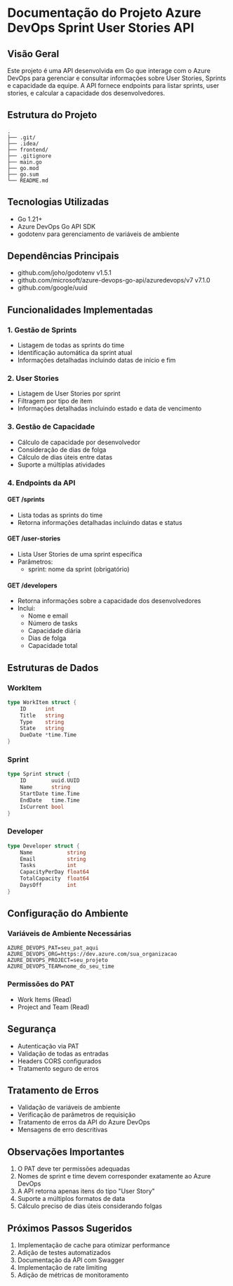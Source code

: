 # Documentação do Projeto Azure DevOps Sprint User Stories API

## Visão Geral
Este projeto é uma API desenvolvida em Go que interage com o Azure DevOps para gerenciar e consultar informações sobre User Stories, Sprints e capacidade da equipe. A API fornece endpoints para listar sprints, user stories, e calcular a capacidade dos desenvolvedores.

## Estrutura do Projeto
```
.
├── .git/
├── .idea/
├── frontend/
├── .gitignore
├── main.go
├── go.mod
├── go.sum
└── README.md
```

## Tecnologias Utilizadas
- Go 1.21+
- Azure DevOps Go API SDK
- godotenv para gerenciamento de variáveis de ambiente

## Dependências Principais
- github.com/joho/godotenv v1.5.1
- github.com/microsoft/azure-devops-go-api/azuredevops/v7 v7.1.0
- github.com/google/uuid

## Funcionalidades Implementadas

### 1. Gestão de Sprints
- Listagem de todas as sprints do time
- Identificação automática da sprint atual
- Informações detalhadas incluindo datas de início e fim

### 2. User Stories
- Listagem de User Stories por sprint
- Filtragem por tipo de item
- Informações detalhadas incluindo estado e data de vencimento

### 3. Gestão de Capacidade
- Cálculo de capacidade por desenvolvedor
- Consideração de dias de folga
- Cálculo de dias úteis entre datas
- Suporte a múltiplas atividades

### 4. Endpoints da API

#### GET /sprints
- Lista todas as sprints do time
- Retorna informações detalhadas incluindo datas e status

#### GET /user-stories
- Lista User Stories de uma sprint específica
- Parâmetros:
  - sprint: nome da sprint (obrigatório)

#### GET /developers
- Retorna informações sobre a capacidade dos desenvolvedores
- Inclui:
  - Nome e email
  - Número de tasks
  - Capacidade diária
  - Dias de folga
  - Capacidade total

## Estruturas de Dados

### WorkItem
```go
type WorkItem struct {
    ID      int
    Title   string
    Type    string
    State   string
    DueDate *time.Time
}
```

### Sprint
```go
type Sprint struct {
    ID        uuid.UUID
    Name      string
    StartDate time.Time
    EndDate   time.Time
    IsCurrent bool
}
```

### Developer
```go
type Developer struct {
    Name           string
    Email          string
    Tasks          int
    CapacityPerDay float64
    TotalCapacity  float64
    DaysOff        int
}
```

## Configuração do Ambiente

### Variáveis de Ambiente Necessárias
```
AZURE_DEVOPS_PAT=seu_pat_aqui
AZURE_DEVOPS_ORG=https://dev.azure.com/sua_organizacao
AZURE_DEVOPS_PROJECT=seu_projeto
AZURE_DEVOPS_TEAM=nome_do_seu_time
```

### Permissões do PAT
- Work Items (Read)
- Project and Team (Read)

## Segurança
- Autenticação via PAT
- Validação de todas as entradas
- Headers CORS configurados
- Tratamento seguro de erros

## Tratamento de Erros
- Validação de variáveis de ambiente
- Verificação de parâmetros de requisição
- Tratamento de erros da API do Azure DevOps
- Mensagens de erro descritivas

## Observações Importantes
1. O PAT deve ter permissões adequadas
2. Nomes de sprint e time devem corresponder exatamente ao Azure DevOps
3. A API retorna apenas itens do tipo "User Story"
4. Suporte a múltiplos formatos de data
5. Cálculo preciso de dias úteis considerando folgas

## Próximos Passos Sugeridos
1. Implementação de cache para otimizar performance
2. Adição de testes automatizados
3. Documentação da API com Swagger
4. Implementação de rate limiting
5. Adição de métricas de monitoramento 